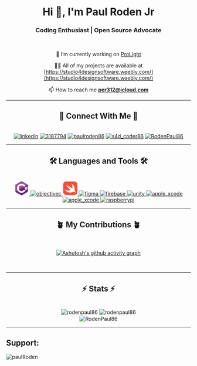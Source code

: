 <h1 align="center">Hi 👋, I'm Paul Roden Jr</h1>

<h3 align="center">Coding Enthusiast | Open Source Advocate</h3>

<br/>

<div align="center">

🔭 I’m currently working on [ProLight](https://apps.apple.com/us/app/prolight/id1173567157)

👨‍💻 All of my projects are available at [https://studio4designsoftware.weebly.com/](https://studio4designsoftware.weebly.com/)

📫 How to reach me **per312@icloud.com**

</div>

<hr/>

<h2 align="center">🔗 Connect With Me 🔗</h2>
<br/>
<div align="center">
<a href="https://linkedin.com/in/paul-roden-4a1395167" target="_blank" rel="noreferrer"> <img src="https://www.vectorlogo.zone/logos/linkedin/linkedin-tile.svg" alt="linkedin" width="40" height="40" /></a>
<a href="https://stackoverflow.com/users/3187794" target="_blank" rel="noreferrer"> <img src="https://vectorlogo.zone/logos/stackoverflow/stackoverflow-tile.svg" alt="3187794" width="40" height="40" /></a>
<a href="https://fb.com/paulroden86" target="_blank" rel="noreferrer"> <img src="https://vectorlogo.zone/logos/facebook/facebook-tile.svg" alt="paulroden86" width="40" height="40" /></a>
<a href="https://dribbble.com/s4d_coder86" target="_blank" rel="noreferrer"> <img src="https://vectorlogo.zone/logos/dribbble/dribbble-icon.svg" alt="s4d_coder86" width="40" height="40" /></a>
<a href="https://github.com/RodenPaul86" target="_blank" rel="noreferrer"> <img src="https://vectorlogo.zone/logos/github/github-tile.svg" alt="RodenPaul86" width="40" height="40" /></a>
</p>

</div>

<hr/>

<h2 align="center">🛠 Languages and Tools 🛠</h2>
<br/>
<div align="center"> <a href="https://www.w3schools.com/cs/" target="_blank" rel="noreferrer"> <img src="https://raw.githubusercontent.com/devicons/devicon/master/icons/csharp/csharp-original.svg" alt="csharp" width="40" height="40"/> 
</a> <a href="https://developer.apple.com/library/archive/documentation/Cocoa/Conceptual/ProgrammingWithObjectiveC/Introduction/Introduction.html" target="_blank" rel="noreferrer"> <img src="https://www.vectorlogo.zone/logos/apple_objectivec/apple_objectivec-icon.svg" alt="objectivec" width="40" height="40"/> </a> <a href="https://developer.apple.com/swift/" target="_blank" rel="noreferrer"> <img src="https://raw.githubusercontent.com/devicons/devicon/master/icons/swift/swift-original.svg" alt="swift" width="40" height="40"/> </a>
<a href="https://www.figma.com/" target="_blank" rel="noreferrer"> <img src="https://www.vectorlogo.zone/logos/figma/figma-icon.svg" alt="figma" width="40" height="40"/> </a> <a href="https://firebase.google.com/" target="_blank" rel="noreferrer"> <img src="https://www.vectorlogo.zone/logos/firebase/firebase-icon.svg" alt="firebase" width="40" height="40"/> </a>  
<a href="https://unity.com/" target="_blank" rel="noreferrer"> <img src="https://www.vectorlogo.zone/logos/unity3d/unity3d-icon.svg" alt="unity" width="40" height="40"/> </a>
<a href="https://developer.apple.com/" target="_blank" rel="noreferrer"> <img src="https://www.vectorlogo.zone/logos/apple_xcode/apple_xcode-icon.svg" alt="apple_xcode" width="40" height="40"/> </a>
<a href="https://visualstudio.microsoft.com/" target="_blank" rel="noreferrer"> <img src="https://www.vectorlogo.zone/logos/visualstudio_code/visualstudio_code-icon.svg" alt="apple_xcode" width="40" height="40"/> </a> 
<a href="https://raspberrypi.com/" target="_blank" rel="noreferrer"> <img src="https://www.vectorlogo.zone/logos/raspberrypi/raspberrypi-icon.svg" alt="raspberrypi" width="40" height="40"/> </a>
</p>

</div>

<hr/>

<div align="center">
<h2>🪴 My Contributions 🪴</h2>
<br>

[![Ashutosh's github activity graph](https://github-readme-activity-graph.vercel.app/graph?username=RodenPaul86&theme=github-compact)](https://github.com/ashutosh00710/github-readme-activity-graph)
</div>

<br/>
<hr/>

<h2 align="center"> ⚡️ Stats ⚡️</h2>
<br/>
<div align="center">
<img width=390 src="https://github-readme-streak-stats.herokuapp.com/?user=rodenpaul86&show_icons=true&theme=dark" alt="rodenpaul86" />  
<img width=390 src="https://github-readme-stats.vercel.app/api?username=rodenpaul86&show_icons=true&theme=dark&locale=en" alt="rodenpaul86" />
<br/>

<img width=325 align="center" src="https://github-readme-stats.vercel.app/api/top-langs?username=rodenpaul86&show_icons=true&theme=dark&locale=en&layout=compact" alt="RodenPaul86" />
</div>

<hr/>

<h2 align="left">Support:</h2>
<p><a href="https://www.buymeacoffee.com/paulRoden"> <img align="left" src="https://cdn.buymeacoffee.com/buttons/v2/default-yellow.png" height="50" width="210" alt="paulRoden" /></a></p><br><br>

<br/><br/>

